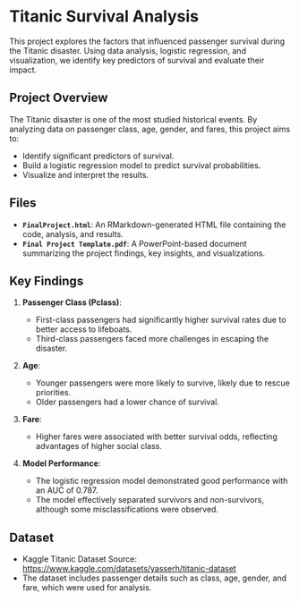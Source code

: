 # Titanic Survival Analysis

This project explores the factors that influenced passenger survival during the Titanic disaster. Using data analysis, logistic regression, and visualization, we identify key predictors of survival and evaluate their impact.

## Project Overview
The Titanic disaster is one of the most studied historical events. By analyzing data on passenger class, age, gender, and fares, this project aims to:
- Identify significant predictors of survival.
- Build a logistic regression model to predict survival probabilities.
- Visualize and interpret the results.

## Files
- **`FinalProject.html`**: An RMarkdown-generated HTML file containing the code, analysis, and results.
- **`Final Project Template.pdf`**: A PowerPoint-based document summarizing the project findings, key insights, and visualizations.

## Key Findings
1. **Passenger Class (Pclass)**:
   - First-class passengers had significantly higher survival rates due to better access to lifeboats.
   - Third-class passengers faced more challenges in escaping the disaster.

2. **Age**:
   - Younger passengers were more likely to survive, likely due to rescue priorities.
   - Older passengers had a lower chance of survival.

3. **Fare**:
   - Higher fares were associated with better survival odds, reflecting advantages of higher social class.

4. **Model Performance**:
   - The logistic regression model demonstrated good performance with an AUC of 0.787.
   - The model effectively separated survivors and non-survivors, although some misclassifications were observed.

## Dataset
- Kaggle Titanic Dataset Source: https://www.kaggle.com/datasets/yasserh/titanic-dataset
- The dataset includes passenger details such as class, age, gender, and fare, which were used for analysis.
